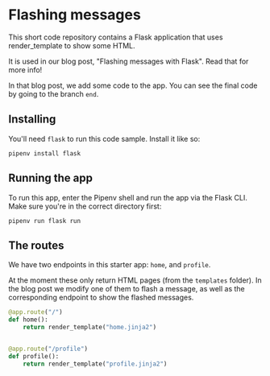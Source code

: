 # Flashing messages

This short code repository contains a Flask application that uses render_template to show some HTML.

It is used in our blog post, "Flashing messages with Flask". Read that for more info!

In that blog post, we add some code to the app. You can see the final code by going to the branch `end`.

## Installing

You'll need `flask` to run this code sample. Install it like so:

```
pipenv install flask
```

## Running the app

To run this app, enter the Pipenv shell and run the app via the Flask CLI. Make sure you're in the correct directory first:

```
pipenv run flask run
```

## The routes

We have two endpoints in this starter app: `home`, and `profile`.

At the moment these only return HTML pages (from the `templates` folder). In the blog post we modify one of them to flash a message, as well as the corresponding endpoint to show the flashed messages.

```python
@app.route("/")
def home():
    return render_template("home.jinja2")


@app.route("/profile")
def profile():
    return render_template("profile.jinja2")
```
